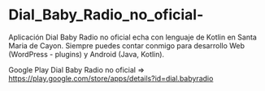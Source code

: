 # Dial_Baby_Radio_no_oficial-
Aplicación Dial Baby Radio no oficial echa con lenguaje de Kotlin en Santa Maria de Cayon. Siempre puedes contar conmigo para desarrollo Web (WordPress - plugins) y Android (Java, Kotlin).

Google Play Dial Baby Radio no oficial => https://play.google.com/store/apps/details?id=dial.babyradio
